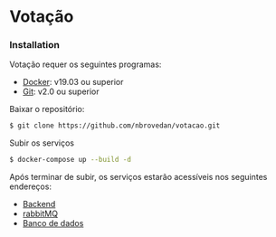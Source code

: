 # Votação

### Installation

Votação requer os seguintes programas:
* [Docker](https://docs.docker.com/desktop/): v19.03 ou superior
* [Git](https://git-scm.com/downloads/): v2.0 ou superior

Baixar o repositório:
```sh
$ git clone https://github.com/nbrovedan/votacao.git
```
Subir os serviços
```sh
$ docker-compose up --build -d
```
Após terminar de subir, os serviços estarão acessíveis nos seguintes endereços:
* [Backend](http://localhost:15125/swagger-ui/index.html)
* [rabbitMQ](http://localhost:15123/)
* [Banco de dados](http://localhost:15124)
